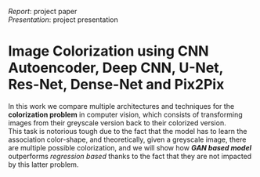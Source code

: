*Report*: project paper  
*Presentation*: project presentation

# Image Colorization using CNN Autoencoder, Deep CNN, U-Net, Res-Net, Dense-Net and Pix2Pix

In this work we compare multiple architectures and techniques for the **colorization problem** in computer vision, which consists of transforming images from their greyscale version back to their colorized version.  
This task is notorious tough due to the fact that the model has to learn the association color-shape, and theoretically, given a greyscale image, there are multiple possible colorization, and we will show how ***GAN based model*** outperforms *regression based* thanks to the fact that they are not impacted by this latter problem.
